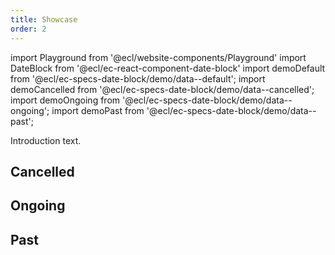 ```yaml
---
title: Showcase
order: 2
---
```


import Playground from '@ecl/website-components/Playground'
import DateBlock from '@ecl/ec-react-component-date-block'
import demoDefault from '@ecl/ec-specs-date-block/demo/data--default';
import demoCancelled from '@ecl/ec-specs-date-block/demo/data--cancelled';
import demoOngoing from '@ecl/ec-specs-date-block/demo/data--ongoing';
import demoPast from '@ecl/ec-specs-date-block/demo/data--past';

Introduction text.

<Playground playgroundLink="/playground/ec/index.html?selectedKind=DateBlock&selectedStory=interactive&stories=1">
  <DateBlock
    weekDay={demoDefault.week_day}
    day={demoDefault.day}
    month={demoDefault.month}
  />
</Playground>

## Cancelled

<Playground playgroundLink="/storybook/ec/index.html?selectedKind=DateBlock&selectedStory=interactive&stories=1">
  <DateBlock
    variant={demoCancelled.variant}
    weekDay={demoCancelled.week_day}
    day={demoCancelled.day}
    month={demoCancelled.month}
  />
</Playground>

## Ongoing

<Playground playgroundLink="/storybook/ec/index.html?selectedKind=DateBlock&selectedStory=interactive&stories=1">
  <DateBlock
    variant={demoOngoing.variant}
    weekDay={demoOngoing.week_day}
    day={demoOngoing.day}
    month={demoOngoing.month}
  />
</Playground>

## Past

<Playground playgroundLink="/storybook/ec/index.html?selectedKind=DateBlock&selectedStory=interactive&stories=1">
  <DateBlock
    variant={demoPast.variant}
    weekDay={demoPast.week_day}
    day={demoPast.day}
    month={demoPast.month}
  />
</Playground>
